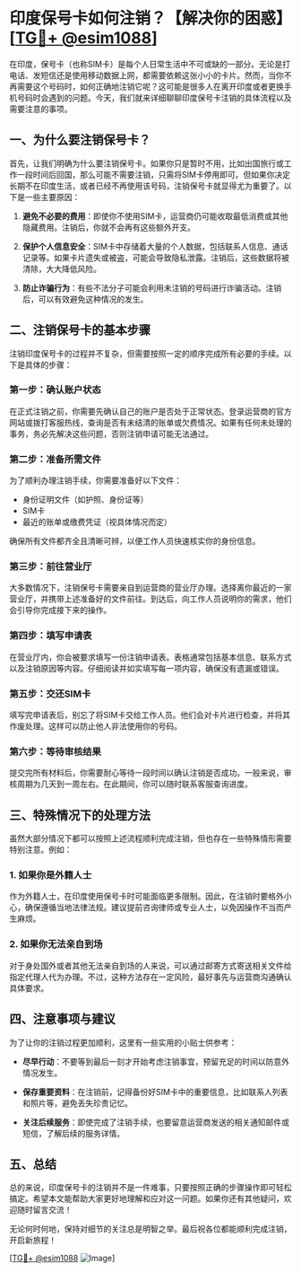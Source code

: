 # 印度保号卡如何注销？【解决你的困惑】[[TG💪+ @esim1088](https://t.me/s/esim1088)]

在印度，保号卡（也称SIM卡）是每个人日常生活中不可或缺的一部分。无论是打电话、发短信还是使用移动数据上网，都需要依赖这张小小的卡片。然而，当你不再需要这个号码时，如何正确地注销它呢？这可能是很多人在离开印度或者更换手机号码时会遇到的问题。今天，我们就来详细聊聊印度保号卡注销的具体流程以及需要注意的事项。

## 一、为什么要注销保号卡？

首先，让我们明确为什么要注销保号卡。如果你只是暂时不用，比如出国旅行或工作一段时间后回国，那么可能不需要注销，只需将SIM卡停用即可。但如果你决定长期不在印度生活，或者已经不再使用该号码，注销保号卡就显得尤为重要了。以下是一些主要原因：

1. **避免不必要的费用**：即使你不使用SIM卡，运营商仍可能收取最低消费或其他隐藏费用。注销后，你就不会再有这些额外开支。
   
2. **保护个人信息安全**：SIM卡中存储着大量的个人数据，包括联系人信息、通话记录等。如果卡片遗失或被盗，可能会导致隐私泄露。注销后，这些数据将被清除，大大降低风险。

3. **防止诈骗行为**：有些不法分子可能会利用未注销的号码进行诈骗活动。注销后，可以有效避免这种情况的发生。

## 二、注销保号卡的基本步骤

注销印度保号卡的过程并不复杂，但需要按照一定的顺序完成所有必要的手续。以下是具体的步骤：

### 第一步：确认账户状态

在正式注销之前，你需要先确认自己的账户是否处于正常状态。登录运营商的官方网站或拨打客服热线，查询是否有未结清的账单或欠费情况。如果有任何未处理的事务，务必先解决这些问题，否则注销申请可能无法通过。

### 第二步：准备所需文件

为了顺利办理注销手续，你需要准备好以下文件：
- 身份证明文件（如护照、身份证等）
- SIM卡
- 最近的账单或缴费凭证（视具体情况而定）

确保所有文件都齐全且清晰可辨，以便工作人员快速核实你的身份信息。

### 第三步：前往营业厅

大多数情况下，注销保号卡需要亲自到运营商的营业厅办理。选择离你最近的一家营业厅，并携带上述准备好的文件前往。到达后，向工作人员说明你的需求，他们会引导你完成接下来的操作。

### 第四步：填写申请表

在营业厅内，你会被要求填写一份注销申请表。表格通常包括基本信息、联系方式以及注销原因等内容。仔细阅读并如实填写每一项内容，确保没有遗漏或错误。

### 第五步：交还SIM卡

填写完申请表后，别忘了将SIM卡交给工作人员。他们会对卡片进行检查，并将其作废处理。这样可以防止他人非法使用你的号码。

### 第六步：等待审核结果

提交完所有材料后，你需要耐心等待一段时间以确认注销是否成功。一般来说，审核周期为几天到一周左右。在此期间，你可以随时联系客服查询进度。

## 三、特殊情况下的处理方法

虽然大部分情况下都可以按照上述流程顺利完成注销，但也存在一些特殊情形需要特别注意。例如：

### 1. 如果你是外籍人士

作为外籍人士，在印度使用保号卡时可能面临更多限制。因此，在注销时要格外小心，确保遵循当地法律法规。建议提前咨询律师或专业人士，以免因操作不当而产生麻烦。

### 2. 如果你无法亲自到场

对于身处国外或者其他无法亲自到场的人来说，可以通过邮寄方式寄送相关文件给指定代理人代为办理。不过，这种方法存在一定风险，最好事先与运营商沟通确认具体要求。

## 四、注意事项与建议

为了让你的注销过程更加顺利，这里有一些实用的小贴士供参考：

- **尽早行动**：不要等到最后一刻才开始考虑注销事宜，预留充足的时间以防意外情况发生。
  
- **保存重要资料**：在注销前，记得备份好SIM卡中的重要信息，比如联系人列表和照片等，避免丢失珍贵记忆。

- **关注后续服务**：即使完成了注销手续，也要留意运营商发送的相关通知邮件或短信，了解后续的服务详情。

## 五、总结

总的来说，印度保号卡的注销并不是一件难事，只要按照正确的步骤操作即可轻松搞定。希望本文能帮助大家更好地理解和应对这一问题。如果你还有其他疑问，欢迎随时留言交流！

无论何时何地，保持对细节的关注总是明智之举。最后祝各位都能顺利完成注销，开启新旅程！

[[TG💪+ @esim1088](https://t.me/s/esim1088) ![Image](https://i.postimg.cc/4NQfJmqS/Snipaste-2025-05-13-00-14-12.png)]